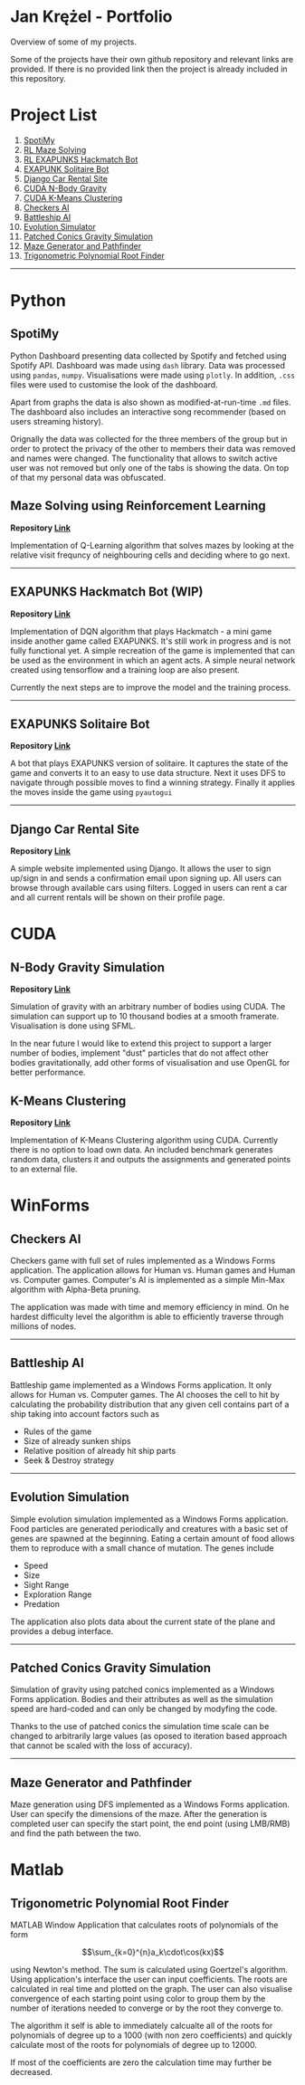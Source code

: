 # Jan Krężel - Portfolio

Overview of some of my projects.

Some of the projects have their own github repository and relevant links are provided. If there is no provided link then the project is already included in this repository.

# Project List

1. [SpotiMy](#spotimy)
1. [RL Maze Solving](#maze-solving-using-reinforcement-learning)
1. [RL EXAPUNKS Hackmatch Bot](#exapunks-hackmatch-bot-wip)
1. [EXAPUNK Solitaire Bot](#exapunks-solitaire-bot)
1. [Django Car Rental Site](#django-car-rental-site)
1. [CUDA N-Body Gravity](#n-body-gravity-simulation)
1. [CUDA K-Means Clustering](#k-means-clustering)
1. [Checkers AI](#checkers-ai)
1. [Battleship AI](#battleship-ai)
1. [Evolution Simulator](#evolution-simulation)
1. [Patched Conics Gravity Simulation](#patched-conics-gravity-simulation)
1. [Maze Generator and Pathfinder](#maze-generator-and-pathfinder)
1. [Trigonometric Polynomial Root Finder](#trigonometric-polynomial-root-finder)

---

# Python

## SpotiMy

Python Dashboard presenting data collected by Spotify and fetched using Spotify API. Dashboard was made using `dash` library. Data was processed using `pandas`, `numpy`. Visualisations were made using `plotly`. In addition, `.css` files were used to customise the look of the dashboard.

Apart from graphs the data is also shown as modified-at-run-time `.md` files. The dashboard also includes an interactive song recommender (based on users streaming history).

Orignally the data was collected for the three members of the group but in order to protect the privacy of the other to members their data was removed and names were changed. The functionality that allows to switch active user was not removed but only one of the tabs is showing the data.
On top of that my personal data was obfuscated.

## Maze Solving using Reinforcement Learning

**Repository [Link](https://github.com/krezelj/reinforcement-maze-solver)**

Implementation of Q-Learning algorithm that solves mazes by looking at the relative visit frequncy of neighbouring cells and deciding where to go next.

---

## EXAPUNKS Hackmatch Bot (WIP)

**Repository [Link](https://github.com/krezelj/exapunks-hackmatch-bot)**

Implementation of DQN algorithm that plays Hackmatch - a mini game inside another game called EXAPUNKS. It's still work in progress and is not fully functional yet. A simple recreation of the game is implemented that can be used as the environment in which an agent acts. A simple neural network created using tensorflow and a training loop are also present.

Currently the next steps are to improve the model and the training process.

---

## EXAPUNKS Solitaire Bot

**Repository [Link](https://github.com/krezelj/exapunks-solitaire-bot)**

A bot that plays EXAPUNKS version of solitaire. It captures the state of the game and converts it to an easy to use data structure. Next it uses DFS to navigate through possible moves to find a winning strategy. Finally it applies the moves inside the game using `pyautogui`

---

## Django Car Rental Site

**Repository [Link](https://github.com/krezelj/car-rentals)**

A simple website implemented using Django. It allows the user to sign up/sign in and sends a confirmation email upon signing up. All users can browse through available cars using filters. Logged in users can rent a car and all current rentals will be shown on their profile page.

# CUDA

## N-Body Gravity Simulation

**Repository [Link](https://github.com/krezelj/cuda-gravity)**

Simulation of gravity with an arbitrary number of bodies using CUDA. The simulation can support up to 10 thousand bodies at a smooth framerate. Visualisation is done using SFML.

In the near future I would like to extend this project to support a larger number of bodies, implement "dust" particles that do not affect other bodies gravitationally, add other forms of visualisation and use OpenGL for better performance.

## K-Means Clustering

**Repository [Link](https://github.com/krezelj/cuda-kmeans/settings)**

Implementation of K-Means Clustering algorithm using CUDA. Currently there is no option to load own data. An included benchmark generates random data, clusters it and outputs the assignments and generated points to an external file.

# WinForms

## Checkers AI

Checkers game with full set of rules implemented as a Windows Forms application. The application allows for Human vs. Human games and Human vs. Computer games. Computer's AI is implemented as a simple Min-Max algorithm with Alpha-Beta pruning.

The application was made with time and memory efficiency in mind. On he hardest difficulty level the algorithm is able to efficiently traverse through millions of nodes.

---

## Battleship AI

Battleship game implemented as a Windows Forms application. It only allows for Human vs. Computer games. The AI chooses the cell to hit by calculating the probability distribution that any given cell contains part of a ship taking into account factors such as

- Rules of the game
- Size of already sunken ships
- Relative position of already hit ship parts
- Seek & Destroy strategy

---

## Evolution Simulation

Simple evolution simulation implemented as a Windows Forms application. Food particles are generated periodically and creatures with a basic set of genes are spawned at the beginning. Eating a certain amount of food allows them to reproduce with a small chance of mutation. The genes include

- Speed
- Size
- Sight Range
- Exploration Range
- Predation

The application also plots data about the current state of the plane and provides a debug interface.

---

## Patched Conics Gravity Simulation

Simulation of gravity using patched conics implemented as a Windows Forms application. Bodies and their attributes as well as the simulation speed are hard-coded and can only be changed by modyfing the code.

Thanks to the use of patched conics the simulation time scale can be changed to arbitrarily large values (as oposed to iteration based approach that cannot be scaled with the loss of accuracy).

---

## Maze Generator and Pathfinder

Maze generation using DFS implemented as a Windows Forms application.
User can specify the dimensions of the maze. After the generation is completed user can specify the start point, the end point (using LMB/RMB) and find the path between the two.

# Matlab

## Trigonometric Polynomial Root Finder

MATLAB Window Application that calculates roots of polynomials of the form

$$\sum_{k=0}^{n}a_k\cdot\cos(kx)$$

using Newton's method. The sum is calculated using Goertzel's algorithm. Using application's interface the user can input coefficients. The roots are calculated in real time and plotted on the graph. The user can also visualise convergence of each starting point using color to group them by the number of iterations needed to converge or by the root they converge to.

The algorithm it self is able to immediately calcualte all of the roots for polynomials of degree up to a 1000 (with non zero coefficients) and quickly calculate most of the roots for polynomials of degree up to 12000.

If most of the coefficients are zero the calculation time may further be decreased.
